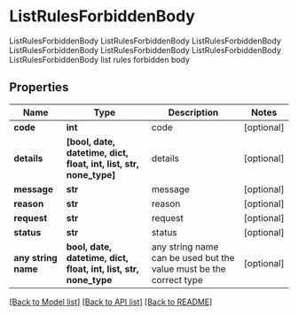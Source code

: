 # ListRulesForbiddenBody

ListRulesForbiddenBody ListRulesForbiddenBody ListRulesForbiddenBody ListRulesForbiddenBody ListRulesForbiddenBody ListRulesForbiddenBody ListRulesForbiddenBody list rules forbidden body

## Properties
Name | Type | Description | Notes
------------ | ------------- | ------------- | -------------
**code** | **int** | code | [optional] 
**details** | **[bool, date, datetime, dict, float, int, list, str, none_type]** | details | [optional] 
**message** | **str** | message | [optional] 
**reason** | **str** | reason | [optional] 
**request** | **str** | request | [optional] 
**status** | **str** | status | [optional] 
**any string name** | **bool, date, datetime, dict, float, int, list, str, none_type** | any string name can be used but the value must be the correct type | [optional]

[[Back to Model list]](../README.md#documentation-for-models) [[Back to API list]](../README.md#documentation-for-api-endpoints) [[Back to README]](../README.md)


